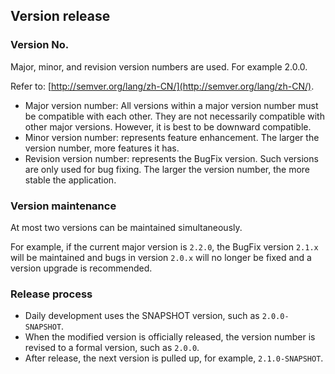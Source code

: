 ﻿## Version release
### Version No.

Major, minor, and revision version numbers are used. For example 2.0.0.

Refer to: [http://semver.org/lang/zh-CN/](http://semver.org/lang/zh-CN/).

- Major version number: All versions within a major version number must be compatible with each other. They are not necessarily compatible with other major versions. However, it is best to be downward compatible.
- Minor version number: represents feature enhancement. The larger the version number, more features it has.
- Revision version number: represents the BugFix version. Such versions are only used for bug fixing. The larger the version number, the more stable the application.

### Version maintenance

At most two versions can be maintained simultaneously.

For example, if the current major version is `2.2.0`, the BugFix version `2.1.x` will be maintained and bugs in version `2.0.x` will no longer be fixed and a version upgrade is recommended.

### Release process

- Daily development uses the SNAPSHOT version, such as `2.0.0-SNAPSHOT`.
- When the modified version is officially released, the version number is revised to a formal version, such as `2.0.0`.
- After release, the next version is pulled up, for example, `2.1.0-SNAPSHOT`.

